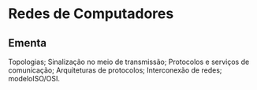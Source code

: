 # Redes de Computadores

## Ementa

Topologias; Sinalização no meio de transmissão; Protocolos e serviços de comunicação; Arquiteturas de protocolos; Interconexão de redes; modeloISO/OSI.


